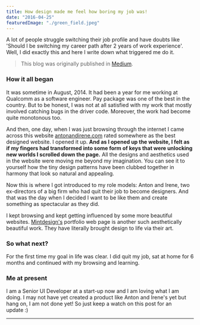 ```yaml
---
title: How design made me feel how boring my job was!
date: "2016-04-25"
featuredImage: "./green_field.jpeg"
---
```


A lot of people struggle switching their job profile and have doubts like 'Should I be switching my career path after 2 years of work experience'. Well, I did exactly this and here I write down what triggered me do it.

<!-- end -->

> This blog was originally published in [Medium](https://medium.com/@ashishgambhir/how-design-influenced-me-to-quit-my-job-and-quit-following-the-herd-1dd3538e24f8).

### How it all began

It was sometime in August, 2014. It had been a year for me working at Qualcomm as a software engineer. Pay package was one of the best in the country. But to be honest, I was not at all satisfied with my work that mostly involved catching bugs in the driver code. Moreover, the work had become quite monotonous too.

And then, one day, when I was just browsing through the internet I came across this website [antonandirene.com](http://antonandirene.com/) rated somewhere as the best designed website. I opened it up. **And as I opened up the website, I felt as if my fingers had transformed into some form of keys that were unlocking new worlds I scrolled down the page.** All the designs and aesthetics used in the website were moving me beyond my imagination. You can see it to yourself how the tiny design patterns have been clubbed together in harmony that look so natural and appealing.

Now this is where I got introduced to my role models: Anton and Irene, two ex-directors of a big firm who had quit their job to become designers. And that was the day when I decided I want to be like them and create something as spectacular as they did.

I kept browsing and kept getting influenced by some more beautiful websites. [Mintdesign's](http://mintdesigncompany.com/) portfolio web page is another such aesthetically beautiful work. They have literally brought design to life via their art.

### So what next?

For the first time my goal in life was clear. I did quit my job, sat at home for 6 months and continued with my browsing and learning.

### Me at present

I am a Senior UI Developer at a start-up now and I am loving what I am doing. I may not have yet created a product like Anton and Irene's yet but hang on, I am not done yet! So just keep a watch on this post for an update :)

---
